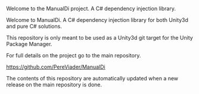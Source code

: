 Welcome to the ManualDi project. A C# dependency injection library.

Welcome to ManualDi. A C# dependency injection library for both Unity3d and pure C# solutions. 

This repository is only meant to be used as a Unity3d git target for the Unity Package Manager.

For full details on the project go to the main repository.

https://github.com/PereViader/ManualDi

The contents of this repository are automatically updated when a new release on the main repository is done.

